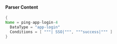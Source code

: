 #### Parser Content
```Java
{
Name = ping-app-login-4
  DataType = "app-login"
  Conditions = [ """| SSO|""", """success|""" ]
}
```